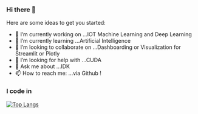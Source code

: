 ### Hi there 👋



Here are some ideas to get you started:

- 🔭 I’m currently working on ...IOT Machine Learning and Deep Learning
- 🌱 I’m currently learning ...Artificial Intelligence
- 👯 I’m looking to collaborate on ...Dashboarding or Visualization for Streamlit or Plotly
- 🤔 I’m looking for help with ...CUDA
- 💬 Ask me about ...IDK
- 📫 How to reach me: ...via Github !


### I code in 

[![Top Langs](https://github-readme-stats.vercel.app/api/top-langs/?username=dnlsyfq)](https://github.com/anuraghazra/github-readme-stats)
